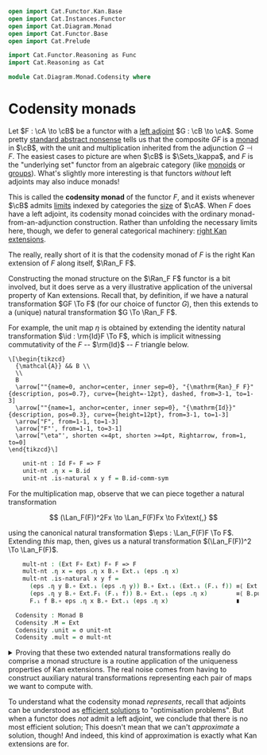 ```agda
open import Cat.Functor.Kan.Base
open import Cat.Instances.Functor
open import Cat.Diagram.Monad
open import Cat.Functor.Base
open import Cat.Prelude

import Cat.Functor.Reasoning as Func
import Cat.Reasoning as Cat

module Cat.Diagram.Monad.Codensity where
```

<!--
```agda
private variable
  o ℓ : Level
  A B : Precategory o ℓ
open Monad
open _=>_
```
-->

# Codensity monads

Let $F : \cA \to \cB$ be a functor with a [left adjoint] $G :
\cB \to \cA$. Some pretty [standard abstract nonsense][adjm] tells
us that the composite $GF$ is a [monad] in $\cB$, with the unit and
multiplication inherited from the adjunction $G \dashv F$. The easiest
cases to picture are when $\cB$ is $\Sets_\kappa$, and $F$ is the
"underlying set" functor from an algebraic category (like [monoids] or
[groups]). What's slightly more interesting is that functors _without_
left adjoints may also induce monads!

[left adjoint]: Cat.Functor.Adjoint.html
[adjm]: Cat.Functor.Adjoint.Monad.html
[monad]: Cat.Diagram.Monad.html
[monoids]: Algebra.Monoid.Category.html#free-objects
[groups]: Algebra.Group.Free.html#universal-property

This is called the **codensity monad** of the functor $F$, and it exists
whenever $\cB$ admits [limits] indexed by categories the [size] of
$\cA$. When $F$ does have a left adjoint, its codensity monad
coincides with the ordinary monad-from-an-adjunction construction.
Rather than unfolding the necessary limits here, though, we defer to
general categorical machinery: [right Kan extensions].

[limits]: Cat.Diagram.Limit.Base.html
[size]: 1Lab.intro.html#universes-and-size-issues
[right Kan extensions]: Cat.Functor.Kan.Base.html

The really, really short of it is that the codensity monad of $F$ is the
right Kan extension of $F$ along itself, $\Ran_F F$.

<!--
```agda
module _ (F : Functor A B) (R : Ran F F) where
  open Ran R
  private
    module A = Cat A
    module B = Cat B
    module F = Func F
```
-->

Constructing the monad structure on the $\Ran_F F$ functor is a bit
involved, but it does serve as a very illustrative application of the
universal property of Kan extensions. Recall that, by definition, if we
have a natural transformation $GF \To F$ (for our choice of functor
$G$), then this extends to a (unique) natural transformation $G \To
\Ran_F F$.

For example, the unit map $\eta$ is obtained by extending the identity
natural transformation $\id : \rm{Id}F \To F$, which is implicit
witnessing commutativity of the $F$ -- $\rm{Id}$ -- $F$ triangle below.

~~~{.quiver}
\[\begin{tikzcd}
  {\mathcal{A}} && B \\
  \\
  B
  \arrow[""{name=0, anchor=center, inner sep=0}, "{\mathrm{Ran}_F F}"{description, pos=0.7}, curve={height=-12pt}, dashed, from=3-1, to=1-3]
  \arrow[""{name=1, anchor=center, inner sep=0}, "{\mathrm{Id}}"{description, pos=0.3}, curve={height=12pt}, from=3-1, to=1-3]
  \arrow["F", from=1-1, to=1-3]
  \arrow["F"', from=1-1, to=3-1]
  \arrow["\eta"', shorten <=4pt, shorten >=4pt, Rightarrow, from=1, to=0]
\end{tikzcd}\]
~~~

```agda
    unit-nt : Id F∘ F => F
    unit-nt .η x = B.id
    unit-nt .is-natural x y f = B.id-comm-sym
```

For the multiplication map, observe that we can piece together a natural
transformation

$$
(\Lan_F(F))^2Fx \to \Lan_F(F)Fx \to Fx\text{,}
$$

using the canonical natural transformation $\eps : \Lan_F(F)F \To F$.
Extending _this_ map, then, gives us a natural transformation
$(\Lan_F(F))^2 \To \Lan_F(F)$.

```agda
    mult-nt : (Ext F∘ Ext) F∘ F => F
    mult-nt .η x = eps .η x B.∘ Ext.₁ (eps .η x)
    mult-nt .is-natural x y f =
      (eps .η y B.∘ Ext.₁ (eps .η y)) B.∘ Ext.₁ (Ext.₁ (F.₁ f)) ≡⟨ Ext.extendr (eps .is-natural _ _ _) ⟩
      (eps .η y B.∘ Ext.F₁ (F.₁ f)) B.∘ Ext.₁ (eps .η x)        ≡⟨ B.pushl (eps .is-natural _ _ _) ⟩
      F.₁ f B.∘ eps .η x B.∘ Ext.₁ (eps .η x)                   ∎

  Codensity : Monad B
  Codensity .M = Ext
  Codensity .unit = σ unit-nt
  Codensity .mult = σ mult-nt
```

<details>
<summary>Proving that these two extended natural transformations really
do comprise a monad structure is a routine application of the uniqueness
properties of Kan extensions. The real noise comes from having to
construct auxiliary natural transformations representing each pair of
maps we want to compute with.</summary>

```agda
  Codensity .left-ident {x = x} = path ηₚ x where
    nat₁ : Ext => Ext
    nat₁ .η x = σ mult-nt .η x B.∘ Ext.₁ (σ unit-nt .η x)
    nat₁ .is-natural x y f = Ext.extendr (σ unit-nt .is-natural x y f)
                           ∙ B.pushl (σ mult-nt .is-natural _ _ _)

    abstract
      path : nat₁ ≡ idnt
      path = σ-uniq₂ eps
        (Nat-path λ x →
          sym (B.pulll (σ-comm ηₚ x)
             ∙ Ext.cancelr (σ-comm ηₚ x)))
        (Nat-path λ _ → B.intror refl)

  Codensity .right-ident {x = x} = path ηₚ x where
    nat₁ : Ext => Ext
    nat₁ .η x = σ mult-nt .η x B.∘ σ unit-nt .η (Ext.₀ x)
    nat₁ .is-natural x y f = B.extendr (σ unit-nt .is-natural _ _ _)
                           ∙ B.pushl (σ mult-nt .is-natural _ _ _)

    abstract
      path : nat₁ ≡ idnt
      path = σ-uniq₂ eps
        (Nat-path λ x → sym $ B.pulll (σ-comm ηₚ x)
                            ∙ B.pullr (sym (σ unit-nt .is-natural _ _ _))
                            ∙ B.cancell (σ-comm ηₚ x))
        (Nat-path λ _ → B.intror refl)

  Codensity .mult-assoc {x = x} = path ηₚ x where
    mult′ : (Ext F∘ Ext F∘ Ext) F∘ F => F
    mult′ .η x = eps .η x B.∘ Ext.₁ (mult-nt .η x)
    mult′ .is-natural x y f = Ext.extendr (mult-nt .is-natural _ _ _)
                            ∙ B.pushl (eps .is-natural _ _ _)

    sig₁ : Ext F∘ Ext F∘ Ext => Ext
    sig₁ .η x = σ mult-nt .η x B.∘ Ext.₁ (σ mult-nt .η x)
    sig₁ .is-natural x y f = Ext.extendr (σ mult-nt .is-natural _ _ _)
                            ∙ B.pushl (σ mult-nt .is-natural _ _ _)

    sig₂ : Ext F∘ Ext F∘ Ext => Ext
    sig₂ .η x = σ mult-nt .η x B.∘ σ mult-nt .η (Ext.₀ x)
    sig₂ .is-natural x y f = B.extendr (σ mult-nt .is-natural _ _ _)
                            ∙ B.pushl (σ mult-nt .is-natural _ _ _)

    abstract
      path : sig₁ ≡ sig₂
      path = σ-uniq₂ {M = Ext F∘ Ext F∘ Ext} mult′
        (Nat-path λ x → sym (B.pulll (σ-comm ηₚ x)
                           ∙ Ext.pullr (σ-comm ηₚ x)))
        (Nat-path λ x → sym (B.pulll (σ-comm ηₚ x)
                          ·· B.pullr (sym (σ mult-nt .is-natural _ _ _))
                          ·· B.pulll (σ-comm ηₚ x)
                           ∙ Ext.pullr refl))
```
</details>

To understand what the codensity monad _represents_, recall that
adjoints can be understood as [efficient solutions] to "optimisation
problems". But when a functor does _not_ admit a left adjoint, we
conclude that there is no most efficient solution; This doesn't mean
that we can't _approximate_ a solution, though! And indeed, this kind of
approximation is exactly what Kan extensions are for.

[efficient solutions]: Cat.Functor.Adjoint.html#universal-morphisms
